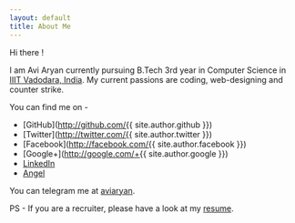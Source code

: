 ```yaml
---
layout: default
title: About Me
---
```


Hi there !

I am Avi Aryan currently pursuing B.Tech 3rd year in Computer Science in [IIIT Vadodara, India](http://www.iiitvadodara.ac.in/).
My current passions are coding, web-designing and counter strike.

You can find me on - 

* [GitHub](http://github.com/{{ site.author.github }})
* [Twitter](http://twitter.com/{{ site.author.twitter }})
* [Facebook](http://facebook.com/{{ site.author.facebook }})
* [Google+](http://google.com/+{{ site.author.google }})
* [LinkedIn](https://in.linkedin.com/in/aviaryan)
* [Angel](https://angel.co/aviaryan)

You can telegram me at [aviaryan](http://telegram.me/aviaryan).

PS - If you are a recruiter, please have a look at my [resume](https://drive.google.com/open?id=0B1I7ETQXT-TFR3NBQVVwazhnb2c).
